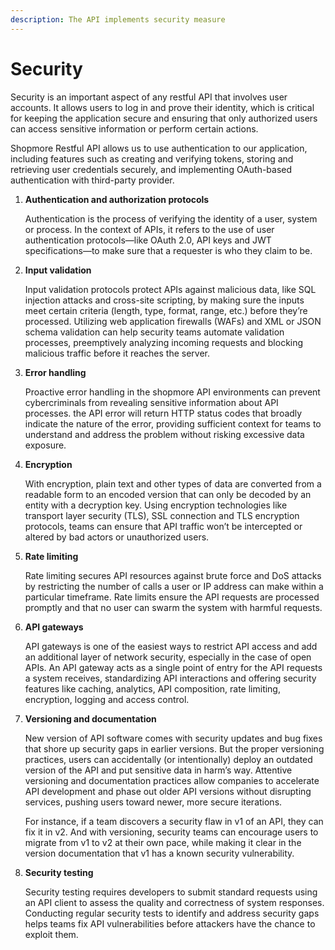 ```yaml
---
description: The API implements security measure
---
```


# Security

Security is an important aspect of any restful API that involves user accounts. It allows users to log in and prove their identity, which is critical for keeping the application secure and ensuring that only authorized users can access sensitive information or perform certain actions.

Shopmore Restful API allows us to use authentication to our application, including features such as creating and verifying tokens, storing and retrieving user credentials securely, and implementing OAuth-based authentication with third-party provider.



1.  **Authentication and authorization protocols**

    Authentication is the process of verifying the identity of a user, system or process. In the context of APIs, it refers to the use of user authentication protocols—like OAuth 2.0, API keys and JWT specifications—to make sure that a requester is who they claim to be.
2.  **Input validation**

    Input validation protocols protect APIs against malicious data, like SQL injection attacks and cross-site scripting, by making sure the inputs meet certain criteria (length, type, format, range, etc.) before they’re processed. Utilizing web application firewalls (WAFs) and XML or JSON schema validation can help security teams automate validation processes, preemptively analyzing incoming requests and blocking malicious traffic before it reaches the server. 
3.  **Error handling**

    Proactive error handling in the shopmore API environments can prevent cybercriminals from revealing sensitive information about API processes. the API error will return HTTP status codes that broadly indicate the nature of the error, providing sufficient context for teams to understand and address the problem without risking excessive data exposure. 
4.  **Encryption**

    With encryption, plain text and other types of data are converted from a readable form to an encoded version that can only be decoded by an entity with a decryption key. Using encryption technologies like transport layer security (TLS), SSL connection and TLS encryption protocols, teams can ensure that API traffic won’t be intercepted or altered by bad actors or unauthorized users. 
5.  **Rate limiting**

    Rate limiting secures API resources against brute force and DoS attacks by restricting the number of calls a user or IP address can make within a particular timeframe. Rate limits ensure the API requests are processed promptly and that no user can swarm the system with harmful requests.  
6.  **API gateways**

    API gateways is one of the easiest ways to restrict API access and add an additional layer of network security, especially in the case of open APIs. An API gateway acts as a single point of entry for the API requests a system receives, standardizing API interactions and offering security features like caching, analytics, API composition, rate limiting, encryption, logging and access control.
7.  **Versioning and documentation**

    New version of API software comes with security updates and bug fixes that shore up security gaps in earlier versions. But the proper versioning practices, users can accidentally (or intentionally) deploy an outdated version of the API and put sensitive data in harm’s way. Attentive versioning and documentation practices allow companies to accelerate API development and phase out older API versions without disrupting services, pushing users toward newer, more secure iterations.

    For instance, if a team discovers a security flaw in v1 of an API, they can fix it in v2. And with versioning, security teams can encourage users to migrate from v1 to v2 at their own pace, while making it clear in the version documentation that v1 has a known security vulnerability.&#x20;
8.  **Security testing**

    Security testing requires developers to submit standard requests using an API client to assess the quality and correctness of system responses. Conducting regular security tests to identify and address security gaps helps teams fix API vulnerabilities before attackers have the chance to exploit them.

